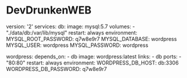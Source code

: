 # DevDrunkenWEB
version: '2'
services:
  db:
    image: mysql:5.7
    volumes:
      - "./data/db:/var/lib/mysql"
    restart: always
    environment:
      MYSQL_ROOT_PASSWORD: q7w8e9r7
      MYSQL_DATABASE: wordpress
      MYSQL_USER: wordpress
      MYSQL_PASSWORD: wordpress

  wordpress:
    depends_on:
      - db
    image: wordpress:latest
    links:
      - db
    ports:
      - "80:80"
    restart: always
    environment:
      WORDPRESS_DB_HOST: db:3306
      WORDPRESS_DB_PASSWORD: q7w8e9r7
